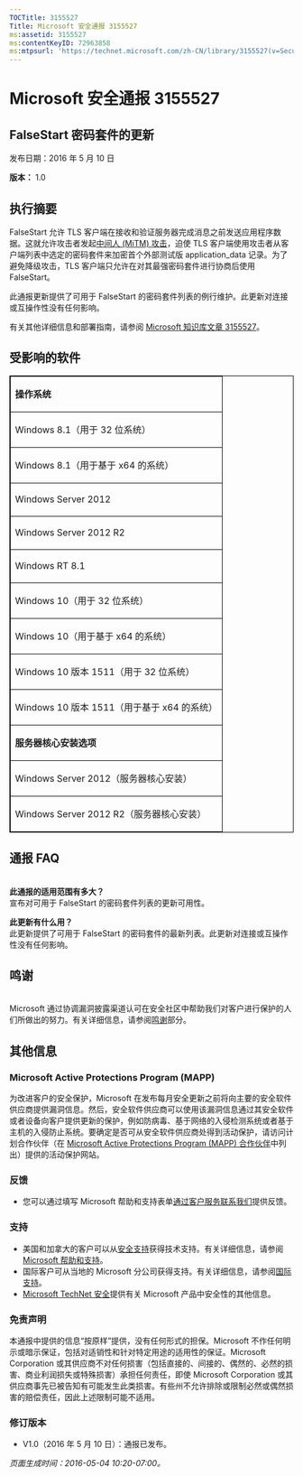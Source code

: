 ```yaml
---
TOCTitle: 3155527
Title: Microsoft 安全通报 3155527
ms:assetid: 3155527
ms:contentKeyID: 72963858
ms:mtpsurl: 'https://technet.microsoft.com/zh-CN/library/3155527(v=Security.10)'
---
```



Microsoft 安全通报 3155527
==========================

FalseStart 密码套件的更新
-------------------------

发布日期：2016 年 5 月 10 日

**版本：** 1.0

执行摘要
--------

<span id="sectionToggle0"></span>
FalseStart 允许 TLS 客户端在接收和验证服务器完成消息之前发送应用程序数据。这就允许攻击者发起[中间人 (MiTM) 攻击](https://technet.microsoft.com/zh-cn/library/security/dn848375.aspx)，迫使 TLS 客户端使用攻击者从客户端列表中选定的密码套件来加密首个外部测试版 application\_data 记录。为了避免降级攻击，TLS 客户端只允许在对其最强密码套件进行协商后使用 FalseStart。

此通报更新提供了可用于 FalseStart 的密码套件列表的例行维护。此更新对连接或互操作性没有任何影响。

有关其他详细信息和部署指南，请参阅 [Microsoft 知识库文章 3155527](http://support.microsoft.com/zh-cn/kb/3155527)。

受影响的软件
------------

<span id="sectionToggle1"></span>
<p></p>
<table style="border:1px solid black;">
<colgroup>
<col width="100%" />
</colgroup>
<tbody>
<tr class="odd">
<td style="border:1px solid black;"><p><strong>操作系统</strong></p></td>
</tr>  
<tr class="even">
<td style="border:1px solid black;"><p>Windows 8.1（用于 32 位系统）</p></td>
</tr>  
<tr class="odd">
<td style="border:1px solid black;"><p>Windows 8.1（用于基于 x64 的系统）</p></td>
</tr>  
<tr class="even">
<td style="border:1px solid black;"><p>Windows Server 2012</p></td>
</tr>  
<tr class="odd">
<td style="border:1px solid black;"><p>Windows Server 2012 R2</p></td>
</tr>  
<tr class="even">
<td style="border:1px solid black;"><p>Windows RT 8.1</p></td>
</tr>  
<tr class="odd">
<td style="border:1px solid black;"><p>Windows 10（用于 32 位系统）</p></td>
</tr>  
<tr class="even">
<td style="border:1px solid black;"><p>Windows 10（用于基于 x64 的系统）</p></td>
</tr>  
<tr class="odd">
<td style="border:1px solid black;"><p>Windows 10 版本 1511（用于 32 位系统）</p></td>
</tr>  
<tr class="even">
<td style="border:1px solid black;"><p>Windows 10 版本 1511（用于基于 x64 的系统）</p></td>
</tr>  
<tr class="odd">
<td style="border:1px solid black;"><p><strong>服务器核心安装选项</strong></p></td>
</tr>  
<tr class="even">
<td style="border:1px solid black;"><p>Windows Server 2012（服务器核心安装）</p></td>
</tr>  
<tr class="odd">
<td style="border:1px solid black;"><p>Windows Server 2012 R2（服务器核心安装）</p></td>
</tr>  
</tbody>  
</table>
  
通报 FAQ  
--------
  
<span id="sectionToggle2"></span>  
**此通报的适用范围有多大？**  
宣布对可用于 FalseStart 的密码套件列表的更新可用性。
  
**此更新有什么用？**  
此更新提供了可用于 FalseStart 的密码套件的最新列表。此更新对连接或互操作性没有任何影响。
  
鸣谢  
----
  
<span id="sectionToggle3"></span>  
Microsoft 通过协调漏洞披露渠道认可在安全社区中帮助我们对客户进行保护的人们所做出的努力。有关详细信息，请参阅[鸣谢](https://technet.microsoft.com/zh-cn/library/security/mt674627.aspx)部分。
  
其他信息  
--------
  
<span id="sectionToggle4"></span>  
### Microsoft Active Protections Program (MAPP)
  
为改进客户的安全保护，Microsoft 在发布每月安全更新之前将向主要的安全软件供应商提供漏洞信息。然后，安全软件供应商可以使用该漏洞信息通过其安全软件或者设备向客户提供更新的保护，例如防病毒、基于网络的入侵检测系统或者基于主机的入侵防止系统。要确定是否可从安全软件供应商处得到活动保护，请访问计划合作伙伴（在 [Microsoft Active Protections Program (MAPP) 合作伙伴](http://technet.microsoft.com/zh-cn/security/dn467918)中列出）提供的活动保护网站。
  
### 反馈
  
-   您可以通过填写 Microsoft 帮助和支持表单[通过客户服务联系我们](http://support.microsoft.com/kb/?scid=sw;en;1257&amp;showpage=1&amp;ws=technet&amp;sd=tech)提供反馈。
  
### 支持
  
-   美国和加拿大的客户可以从[安全支持](https://support.microsoft.com/zh-cn/gp/gp_security_main)获得技术支持。有关详细信息，请参阅 [Microsoft 帮助和支持](https://support.microsoft.com/zh-cn)。  
-   国际客户可从当地的 Microsoft 分公司获得支持。有关详细信息，请参阅[国际支持](https://support2.microsoft.com/zh-cn/common/international.aspx)。  
-   [Microsoft TechNet 安全](http://technet.microsoft.com/zh-cn/security/default.aspx)提供有关 Microsoft 产品中安全性的其他信息。
  
### 免责声明
  
本通报中提供的信息“按原样”提供，没有任何形式的担保。Microsoft 不作任何明示或暗示保证，包括对适销性和针对特定用途的适用性的保证。Microsoft Corporation 或其供应商不对任何损害（包括直接的、间接的、偶然的、必然的损害、商业利润损失或特殊损害）承担任何责任，即使 Microsoft Corporation 或其供应商事先已被告知有可能发生此类损害。有些州不允许排除或限制必然或偶然损害的赔偿责任，因此上述限制可能不适用。
  
### 修订版本
  
-   V1.0（2016 年 5 月 10 日）：通报已发布。
  
*页面生成时间：2016-05-04 10:20-07:00。*
